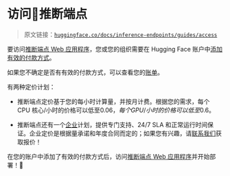 # 访问🤗推断端点

> 原文链接：[`huggingface.co/docs/inference-endpoints/guides/access`](https://huggingface.co/docs/inference-endpoints/guides/access)

要访问[推断端点 Web 应用程序](https://ui.endpoints.huggingface.co/)，您或您的组织需要在 Hugging Face 账户中[添加有效的付款方式](https://huggingface.co/settings/billing)。

如果您不确定是否有有效的付款方式，可以查看您的[账单](https://huggingface.co/settings/billing)。

有两种定价计划：

+   推断端点定价基于您的每小时计算量，并按月计费。根据您的需求，每个 CPU 核心/小时的价格可以低至$0.06，每个 GPU/小时的价格可以低至$0.6。

+   推断端点还有一个[企业](https://huggingface.co/support)计划，提供专门支持、24/7 SLA 和正常运行时间保证。企业定价是根据量承诺和年度合同而定的；如果您有兴趣，请[联系我们](https://huggingface.co/inference-endpoints/enterprise)获取报价！

在您的账户中添加了有效的付款方式后，访问[推断端点 Web 应用程序](https://ui.endpoints.huggingface.co/)并开始部署！🥳
